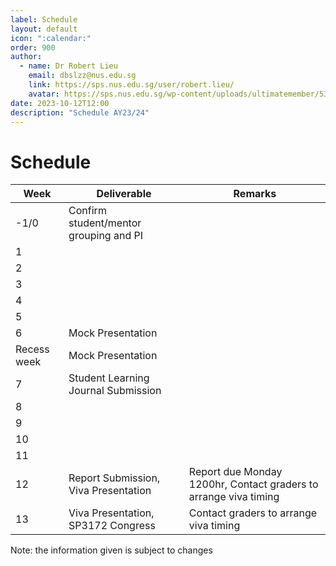 ```yaml
---
label: Schedule
layout: default
icon: ":calendar:"
order: 900
author:
  - name: Dr Robert Lieu
    email: dbslzz@nus.edu.sg
    link: https://sps.nus.edu.sg/user/robert.lieu/
    avatar: https://sps.nus.edu.sg/wp-content/uploads/ultimatemember/53/profile_photo.jpg
date: 2023-10-12T12:00
description: "Schedule AY23/24"
---
```


# Schedule

| Week        | Deliverable                               | Remarks                                                          |
|-------------|-------------------------------------------|------------------------------------------------------------------|
|        -1/0 | Confirm student/mentor grouping and PI    |                                                                  |
|           1 |                                           |                                                                  |
|           2 |                                           |                                                                  |
|           3 |                                           |                                                                  |
|           4 |                                           |                                                                  |
|           5 |                                           |                                                                  |
|           6 | Mock Presentation                         |                                                                  |
| Recess week | Mock Presentation                         |                                                                  |
|           7 | Student Learning Journal Submission       |                                                                  |
|           8 |                                           |                                                                  |
|           9 |                                           |                                                                  |
|          10 |                                           |                                                                  |
|          11 |                                           |                                                                  |
|          12 | Report Submission, Viva Presentation      | Report due Monday 1200hr, Contact graders to arrange viva timing |
|          13 | Viva Presentation, SP3172 Congress        | Contact graders to arrange viva timing                           |

Note: the information given is subject to changes